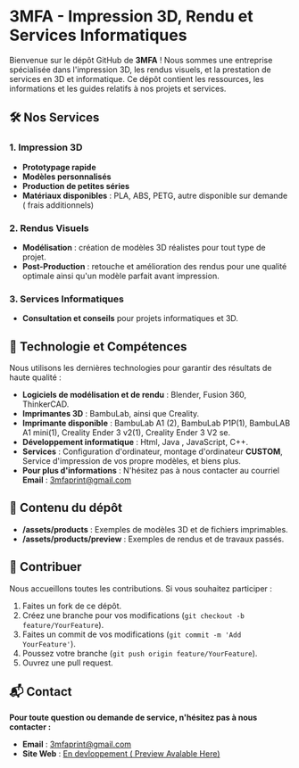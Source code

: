 # 3MFA - Impression 3D, Rendu et Services Informatiques

Bienvenue sur le dépôt GitHub de **3MFA** ! Nous sommes une entreprise spécialisée dans l'impression 3D, les rendus visuels, et la prestation de services en 3D et informatique. Ce dépôt contient les ressources, les informations et les guides relatifs à nos projets et services.

## 🛠️ Nos Services

### 1. Impression 3D
- **Prototypage rapide**
- **Modèles personnalisés**
- **Production de petites séries**
- **Matériaux disponibles** : PLA, ABS, PETG, autre disponible sur demande ( frais additionnels)

### 2. Rendus Visuels
- **Modélisation** : création de modèles 3D réalistes pour tout type de projet.
- **Post-Production** : retouche et amélioration des rendus pour une qualité optimale ainsi qu'un modèle parfait avant impression. 

### 3. Services Informatiques
- **Consultation et conseils** pour projets informatiques et 3D.

## 🚀 Technologie et Compétences
Nous utilisons les dernières technologies pour garantir des résultats de haute qualité :
- **Logiciels de modélisation et de rendu** : Blender, Fusion 360, ThinkerCAD.
- **Imprimantes 3D** : BambuLab, ainsi que Creality.
- **Imprimante disponible** : BambuLab A1 (2), BambuLab P1P(1), BambuLAB A1 mini(1), Creality Ender 3 v2(1), Creality Ender 3 V2 se.
- **Développement informatique** : Html, Java , JavaScript, C++.
- **Services** : Configuration d'ordinateur, montage d'ordinateur **CUSTOM**, Service d'impression de vos propre modèles, et biens plus.
- **Pour plus d'informations** : N'hésitez pas à nous contacter au courriel **Email** : [3mfaprint@gmail.com](mailto://3mfaprint@gmail.com)
## 📁 Contenu du dépôt
- **/assets/products** : Exemples de modèles 3D et de fichiers imprimables.
- **/assets/products/preview** : Exemples de rendus et de travaux passés.

## 📝 Contribuer

Nous accueillons toutes les contributions. Si vous souhaitez participer :
1. Faites un fork de ce dépôt.
2. Créez une branche pour vos modifications (`git checkout -b feature/YourFeature`).
3. Faites un commit de vos modifications (`git commit -m 'Add YourFeature'`).
4. Poussez votre branche (`git push origin feature/YourFeature`).
5. Ouvrez une pull request.

## 📬 Contact
**Pour toute question ou demande de service, n'hésitez pas à nous contacter :**
- **Email** : [3mfaprint@gmail.com](mailto://3mfaprint@gmail.com)
- **Site Web** : [En devloppement ( Preview Avalable Here) ](https://3mfa.vercel.app/)

